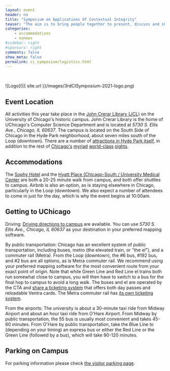 ```yaml
---
layout: event
header: no
title: "Symposium on Applications Of Contextual Integrity"
teaser: "The aim is to bring people together to present, discuss and share ideas based on ongoing and completed projects drawing on CI as their underlying conception of privacy."
categories:
    - accommodations
    - nonews
#sidebar: right
#sponsors: right
comments: false
show_meta: false
permalink: ci_symposium/logistics.html
---
```

<br/>

![Logo]({{ site.url }}/images/3rdCISymposium-2021-logo.png)

## Event Location

All activities this year take place in the [John Crerar Library (JCL)](https://computerscience.uchicago.edu/about/our-new-building/) on the University of Chicago's historic campus. John Crerar Library is the home of UChicago's Computer Science Department and is located at *5730 S. Ellis Ave., Chicago, IL 60637*. The campus is located on the South Side of Chicago in the Hyde Park neighborhood, about seven miles south of the Loop (downtown). There are a number of [attractions in Hyde Park itself](https://theculturetrip.com/north-america/usa/illinois/articles/10-best-things-to-do-and-see-in-chicagos-hyde-park/), in addition to the rest of [Chicago's](https://www.thrillist.com/entertainment/chicago/things-to-do-in-chicago) [myriad](https://travel.usnews.com/Chicago_IL/Things_To_Do/) [world-class](https://www.choosechicago.com/things-to-do/) [sights](https://www.timeout.com/chicago/things-to-do/best-things-to-do-in-chicago).
 
 
## Accommodations

The [Sophy Hotel](https://sophyhotel.com/) and the [Hyatt Place (Chicago-South / University Medical Center](https://www.hyatt.com/en-US/hotel/illinois/hyatt-place-chicago-south-university-medical-center/chizu) are both a 20-25 minute walk from campus, and both offer shuttles to campus. Airbnb is also an option, as is staying elsewhere in Chicago, particularly in the Loop (downtown). We also expect a number of attendees to come in just for the day, which is why the event begins at 10:00am.

## Getting to UChicago

Driving: [Driving directions to campus](https://collegeadmissions.uchicago.edu/visit/directions-accommodations/location-and-directions/directions-car) are available. You can use *5730 S. Ellis Ave., Chicago, IL 60637* as your destination in your preferred mapping software.

By public transportation: Chicago has an excellent system of public transportation, including buses, metro (the elevated train, or "the el"), and a commuter rail (Metra). From the Loop (downtown), the #6 bus, #192 bus, and #2 bus are all options, as is Metra commuter rail. We recommend using your preferred mapping software for the most convenient route from your exact point of origin. Note that while Green Line and Red Line el trains both run somewhat close to campus, you will then have to switch to a bus for the final hop to campus to avoid a long walk. The buses and el are operated by the CTA and [share a ticketing system](https://www.transitchicago.com/howto/buying-fares/) that offers both day passes and reloadable Ventra cards. The Metra commuter rail has [its own ticketing system](https://metrarail.com/tickets/buy-tickets).

From the airports: The university is about a 30-minute taxi ride from Midway Airport and about an hour taxi ride from O'Hare Airport. From Midway by public transportation, the 55 bus is usually most convenient and takes 45-60 minutes. From O'Hare by public transportation, take the Blue Line to (depending on your timing) an express bus or either the Red Line or the Green Line (followed by a bus), which will take 90-120 minutes.

## Parking on Campus

For parking information please check [the visitor parking page](https://safety-security.uchicago.edu/services/visitor_parking/). 

<!-- Campus North Parking Garage ($10): Just over two blocks from John Crerar
Library, the North Campus Parking Garage at 5501 S. Ellis Ave, Chicago, IL 60637
is the closest option. While the normal daily parking rate is $28, the
university's parking office has advised us that the Saturday daily rate is $10,
paid through an automated ticket system that accepts only credit and debit
cards, not cash.-->

<!-- 2) Surface Parking Lots (Free): On SaturdayAs, many surface parking lots
that are typically reserved for permit parking are free to the public. The lots
that are free on Saturdays, in rough order from closest to furthest from JCL,
are Young (5555 S. Ellis Avenue), McGiffert House (5751 S. Woodlawn Ave), Wells
(6000 S. Drexel), Chapin (6032 S. Kenwood), and Dorchester (1427 East 60th
Street). The ZIP code for all lots is 60637. These lots are all depicted on [the
university's parking
map.](https://d3qi0qp55mx5f5.cloudfront.net/safety-security/uploads/files/Parking_Lots_and_Garages_2018_March.pdf)
Note that the Young parking lot is closest to JCL, but is small. All other lots
are a 10 - 20 minute walk from JCL.-->

<!-- 3) Street Parking (Free): On Saturdays, street parking can generally be
found relatively close to campus, and MSW attendees are likely to find street
parking closer to JCL than most of the surface parking lots would be. We
recommend looking along the North or South Midway Plaisance or on S. Cottage
Grove Ave. Street parking might also be available on the streets immediately
adjacent to JCL, but many of these streets have metered parking, and parking
meters in Chicago are enforced on Saturdays. Also keep in mind that the campus
is in an urban location, so please do not leave valuables in your vehicle,
especially in plain sight. -->
